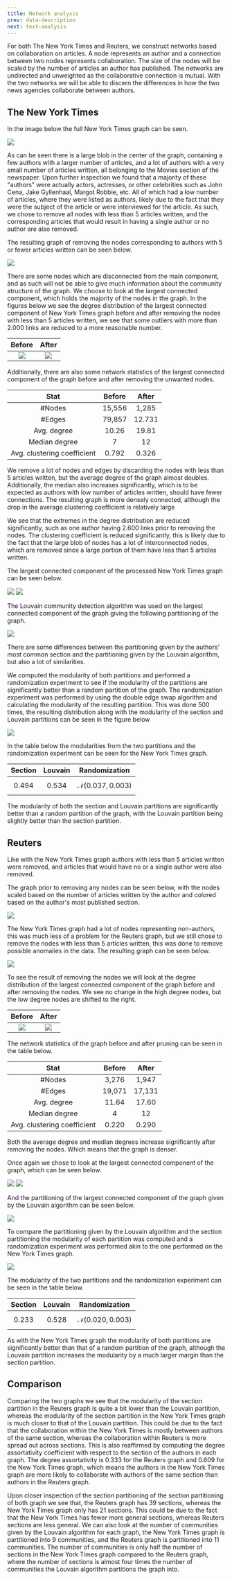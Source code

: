 ```yaml
---
title: Network analysis
prev: data-description
next: text-analysis
---
```


For both The New York Times and Reuters, we construct networks based on collaboration on articles. A node represents an author and 
a connection between two nodes represents collaboration. The size of the nodes will be scaled by the number of articles an author has published. 
The networks are undirected and unweighted as the collaborative connection is mutual. With the two networks we will be able to discern the 
differences in how the two news agencies collaborate between authors.

## **The New York Times**

In the image below the full New York Times graph can be seen.

![](/images/nyt0.png)

As can be seen there is a large blob in the center of the graph, containing a few authors with a larger number of articles,
and a lot of authors with a very small number of articles written, all belonging to the Movies section of the newspaper.
Upon further inspection we found that a majority of these "authors" were actually actors, actresses, or other celebrities
such as John Cena, Jake Gyllenhaal, Margot Robbie, etc. All of which had a low number of articles, where they were listed
as authors, likely due to the fact that they were the subject of the article or were interviewed for the article. As such, we 
chose to remove all nodes with less than 5 articles written, and the corresponding articles that would result in having a 
single author or no author are also removed.

The resulting graph of removing the nodes corresponding to authors with 5 or fewer articles written can be seen below.

![](/images/nyt1.png)

There are some nodes which are disconnected from the main component, and as such will not be able to give much information
about the community structure of the graph. We choose to look at the largest connected component, which holds the majority
of the nodes in the graph. In the figures below we see the degree distribution of the largest connected component of New York Times graph before and
after removing the nodes with less than 5 articles written, we see that some outliers with more than 2.000 links are reduced to a more reasonable number.

|               Before               |               After               |
|:----------------------------------:|:---------------------------------:|
| ![](/images/nyt_degree_before.png) | ![](/images/nyt_degree_after.png) |

Additionally, there are also some network statistics of the largest connected component of the graph before and after removing the unwanted nodes.

|            Stat             |  Before  | After  |
|:---------------------------:|:--------:|:------:|
|           #Nodes            |  15,556  | 1,285  |
|           #Edges            |  79,857  | 12.731 |
|         Avg. degree         |  10.26   | 19.81  |
|        Median degree        |    7     |   12   |
| Avg. clustering coefficient |  0.792   | 0.326  |

We remove a lot of nodes and edges by discarding the nodes with less than 5 articles written, but the average degree of the graph
almost doubles. Additionally, the median also increases significantly, which is to be expected as authors with low number of articles written, 
should have fewer connections. The resulting graph is more densely connected, although the drop in the average clustering coefficient is relatively large 

We see that the extremes in the degree distribution are reduced significantly, such as one author having 2.600
links prior to removing the nodes. The clustering coefficient is reduced significantly, this is likely due to the fact that the 
large blob of nodes has a lot of interconnected nodes, which are removed since a large portion of them have less than 5 articles written.

The largest connected component of the processed New York Times graph can be seen below.

![](/images/nyt2.png)
![](/images/nyt_legend.png)

The Louvain community detection algorithm was used on the largest connected component of the graph giving the following partitioning of the graph.

![](/images/nyt3.png)

There are some differences between the partitioning given by the authors' most common section and the partitioning given by the Louvain algorithm, 
but also a lot of similarities.

We computed the modularity of both partitions and performed a randomization experiment to see if the modularity of the partitions are
significantly better than a random partition of the graph. The randomization experiment was performed by using the double edge swap
algorithm and calculating the modularity of the resulting partition. This was done 500 times, the resulting distribution along with the
modularity of the section and Louvain partitions can be seen in the figure below

![](/images/the_new_york_times_graph_mod.png)

In the table below the modularities from the two partitions and the randomization experiment can be seen for the New York Times graph.

|  Section  |  Louvain  |         Randomization         |
|:---------:|:---------:|:-----------------------------:|
| $$0.494$$ | $$0.534$$ | $$\mathcal{N}(0.037, 0.003)$$ |

The modularity of both the section and Louvain partitions are significantly better than a random partition of the graph, with the 
Louvain partition being slightly better than the section partition.

## **Reuters**

Like with the New York Times graph authors with less than 5 articles written were removed, and articles that would have no or a single author were also removed.

The graph prior to removing any nodes can be seen below, with the nodes scaled based on the number of articles written by the 
author and colored based on the author's most published section.

![](/images/reuters0.png)

The New York Times graph had a lot of nodes representing non-authors, this was much less of a problem for the Reuters graph, 
but we still chose to remove the nodes with less than 5 articles written, this was done to remove possible anomalies in the data. 
The resulting graph can be seen below.

![](/images/reuters1.png)

To see the result of removing the nodes we will look at the degree distribution of the largest connected component of the graph
before and after removing the nodes. We see no change in the high degree nodes, but the low degree nodes are shifted to the right.

|                 Before                 |                 After                 |
|:--------------------------------------:|:-------------------------------------:|
| ![](/images/reuters_degree_before.png) | ![](/images/reuters_degree_after.png) |

The network statistics of the graph before and after pruning can be seen in the table below.

|            Stat             | Before | After  |
|:---------------------------:|:------:|:------:|
|           #Nodes            | 3,276  | 1,947  |
|           #Edges            | 19,071 | 17,131 |
|         Avg. degree         | 11.64  | 17.60  |
|        Median degree        |   4    |   12   |
| Avg. clustering coefficient | 0.220  | 0.290  |

Both the average degree and median degrees increase significantly after removing the nodes. Which means that the graph is denser.


Once again we chose to look at the largest connected component of the graph, which can be seen below.

![](/images/reuters2.png)
![](/images/reuters_legend.png)

And the partitioning of the largest connected component of the graph given by the Louvain algorithm can be seen below.

![](/images/reuters3.png)

To compare the partitioning given by the Louvain algorithm and the section partitioning the modularity of each partition was
computed and a randomization experiment was performed akin to the one performed on the New York Times graph.

![](/images/reuters_graph_mod.png)

The modularity of the two partitions and the randomization experiment can be seen in the table below.

|  Section  |  Louvain  |         Randomization         |
|:---------:|:---------:|:-----------------------------:|
| $$0.233$$ | $$0.528$$ | $$\mathcal{N}(0.020, 0.003)$$ |

As with the New York Times graph the modularity of both partitions are significantly better than that of a random partition of the graph,
although the Louvain partition increases the modularity by a much larger margin than the section partition.

## **Comparison**

Comparing the two graphs we see that the modularity of the section partition in the Reuters graph is quite a bit lower than the Louvain partition, 
whereas the modularity of the section partition in the New York Times graph is much closer to that of the Louvain partition. 
This could be due to the fact that the collaboration within the New York Times is mostly between authors of the same section,
whereas the collaboration within Reuters is more spread out across sections. This is also reaffirmed by computing the degree assortativity 
coefficient with respect to the section of the authors in each graph. The degree assortativity is 0.333 for the Reuters graph and 0.609 for the New York Times graph, 
which means the authors in the New York Times graph are more likely to collaborate with authors of the same section than authors in the Reuters graph.


Upon closer inspection of the section partitioning of the section partitioning of both graph we see that, the Reuters graph has 39 sections,
whereas the New York Times graph only has 21 sections. This could be due to the fact that the New York Times has fewer more general sections,
whereas Reuters sections are less general. We can also look at the number of communities given by the Louvain algorithm for each graph,
the New York Times graph is partitioned into 9 communities, and the Reuters graph is partitioned into 11 communities. The number of communities
is only half the number of sections in the New York Times graph compared to the Reuters graph, where the number of sections is almost four times
the number of communities the Louvain algorithm partitions the graph into.

